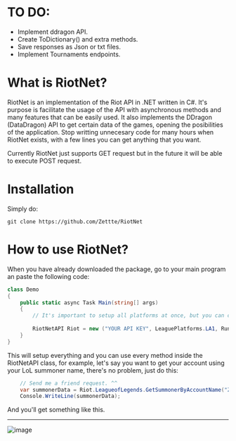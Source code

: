 # TO DO:

- Implement ddragon API.
- Create ToDictionary() and extra methods.
- Save responses as Json or txt files.
- Implement Tournaments endpoints.

# What is RiotNet?
RiotNet is an implementation of the Riot API in .NET written in C#. It's purpose is facilitate the usage of the API with asynchronous methods and many features that can be easily used. It also implements the DDragon (DataDragon) API to get certain data of the games, opening the posibilities of the application. Stop writting unnecesary code for many hours when RiotNet exists, with a few lines you can get anything that you want.

Currently RiotNet just supports GET request but in the future it will be able to execute POST request.

# Installation

Simply do:

```
git clone https://github.com/Zettte/RiotNet
```

# How to use RiotNet?

When you have already downloaded the package, go to your main program an paste the following code:

```cs
class Demo
{
    public static async Task Main(string[] args)
    {
        // It's important to setup all platforms at once, but you can change it later if your code needs it.
        
        RiotNetAPI Riot = new ("YOUR API KEY", LeaguePlatforms.LA1, RunaterraPlatforms.AMERICAS, ValorantPlatforms.LATAM, RiotPlatforms.AMERICAS);
    }
}
```

This will setup everything and you can use every method inside the RiotNetAPI class, for example, let's say you want to get your account using your LoL summoner name, there's no problem, just do this:

```cs
    // Send me a friend request. ^^
    var summonerData = Riot.LeagueofLegends.GetSummonerByAccountName("Zette");
    Console.WriteLine(summonerData);
```

And you'll get something like this.
- - -
![image](https://user-images.githubusercontent.com/93677342/193716925-be431a34-eca9-4e77-bf7d-c5e2b428d778.png)


